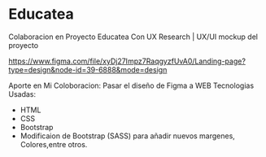 # Educatea
Colaboracion en Proyecto Educatea Con UX Research | UX/UI
mockup del proyecto

https://www.figma.com/file/xyDj27Impz7RaqgyzfUvA0/Landing-page?type=design&node-id=39-6888&mode=design

Aporte en Mi Coloboracion:
Pasar el diseño de Figma a WEB
Tecnologias Usadas:
  - HTML
  - CSS
  - Bootstrap
  - Modificaion de Bootstrap (SASS) para añadir nuevos margenes, Colores,entre otros.  


